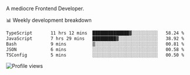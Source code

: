 A mediocre Frontend Developer.

📊 Weekly development breakdown
<!--START_SECTION:waka-->

```txt
TypeScript       11 hrs 12 mins  ██████████████▓░░░░░░░░░░   58.24 %
JavaScript       7 hrs 29 mins   █████████▓░░░░░░░░░░░░░░░   38.92 %
Bash             9 mins          ▒░░░░░░░░░░░░░░░░░░░░░░░░   00.81 %
JSON             6 mins          ░░░░░░░░░░░░░░░░░░░░░░░░░   00.58 %
TSConfig         5 mins          ░░░░░░░░░░░░░░░░░░░░░░░░░   00.50 %
```

<!--END_SECTION:waka-->

<img src="https://gpvc.arturio.dev/iqbalfasri" alt="Profile views"/>
